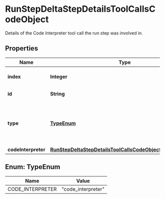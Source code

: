 

# RunStepDeltaStepDetailsToolCallsCodeObject

Details of the Code Interpreter tool call the run step was involved in.

## Properties

| Name | Type | Description | Notes |
|------------ | ------------- | ------------- | -------------|
|**index** | **Integer** | The index of the tool call in the tool calls array. |  |
|**id** | **String** | The ID of the tool call. |  [optional] |
|**type** | [**TypeEnum**](#TypeEnum) | The type of tool call. This is always going to be &#x60;code_interpreter&#x60; for this type of tool call. |  |
|**codeInterpreter** | [**RunStepDeltaStepDetailsToolCallsCodeObjectCodeInterpreter**](RunStepDeltaStepDetailsToolCallsCodeObjectCodeInterpreter.md) |  |  [optional] |



## Enum: TypeEnum

| Name | Value |
|---- | -----|
| CODE_INTERPRETER | &quot;code_interpreter&quot; |



